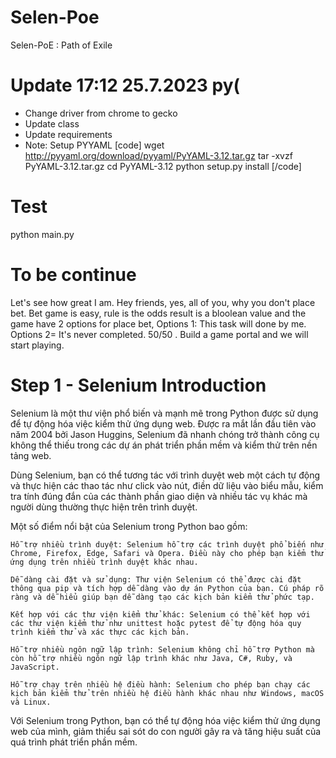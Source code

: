 # Selen-Poe
Selen-PoE : Path of Exile
# Update 17:12 25.7.2023 py(
- Change driver from chrome to gecko
- Update class
- Update requirements
- Note: Setup PYYAML
[code] wget http://pyyaml.org/download/pyyaml/PyYAML-3.12.tar.gz
tar -xvzf PyYAML-3.12.tar.gz
cd PyYAML-3.12
python setup.py install [/code]
# Test
python main.py
# To be continue
Let's see how great I am. 
Hey friends, yes, all of you, why you don't place bet. Bet game is easy, rule is the odds result is a bloolean value and the game have 2 options for place bet, Options 1: This task will done by me. Options 2= It's never completed. 50/50 . Build a game portal and we will start playing.
# Step 1 - Selenium Introduction 
Selenium là một thư viện phổ biến và mạnh mẽ trong Python được sử dụng để tự động hóa việc kiểm thử ứng dụng web. Được ra mắt lần đầu tiên vào năm 2004 bởi Jason Huggins, Selenium đã nhanh chóng trở thành công cụ không thể thiếu trong các dự án phát triển phần mềm và kiểm thử trên nền tảng web.

Dùng Selenium, bạn có thể tương tác với trình duyệt web một cách tự động và thực hiện các thao tác như click vào nút, điền dữ liệu vào biểu mẫu, kiểm tra tính đúng đắn của các thành phần giao diện và nhiều tác vụ khác mà người dùng thường thực hiện trên trình duyệt.

Một số điểm nổi bật của Selenium trong Python bao gồm:

    Hỗ trợ nhiều trình duyệt: Selenium hỗ trợ các trình duyệt phổ biến như Chrome, Firefox, Edge, Safari và Opera. Điều này cho phép bạn kiểm thử ứng dụng trên nhiều trình duyệt khác nhau.

    Dễ dàng cài đặt và sử dụng: Thư viện Selenium có thể được cài đặt thông qua pip và tích hợp dễ dàng vào dự án Python của bạn. Cú pháp rõ ràng và dễ hiểu giúp bạn dễ dàng tạo các kịch bản kiểm thử phức tạp.

    Kết hợp với các thư viện kiểm thử khác: Selenium có thể kết hợp với các thư viện kiểm thử như unittest hoặc pytest để tự động hóa quy trình kiểm thử và xác thực các kịch bản.

    Hỗ trợ nhiều ngôn ngữ lập trình: Selenium không chỉ hỗ trợ Python mà còn hỗ trợ nhiều ngôn ngữ lập trình khác như Java, C#, Ruby, và JavaScript.

    Hỗ trợ chạy trên nhiều hệ điều hành: Selenium cho phép bạn chạy các kịch bản kiểm thử trên nhiều hệ điều hành khác nhau như Windows, macOS và Linux.

Với Selenium trong Python, bạn có thể tự động hóa việc kiểm thử ứng dụng web của mình, giảm thiểu sai sót do con người gây ra và tăng hiệu suất của quá trình phát triển phần mềm.

